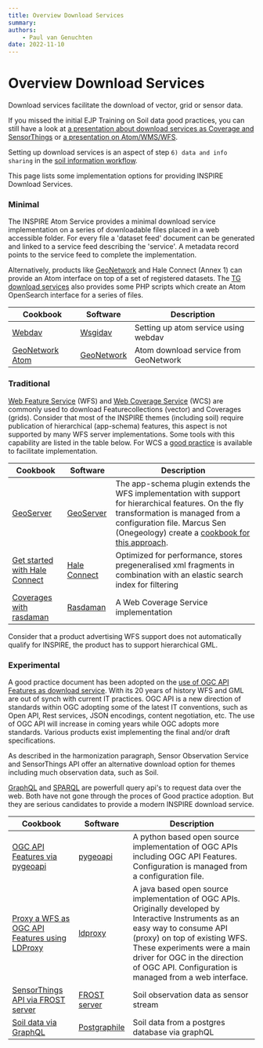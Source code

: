 ```yaml
---
title: Overview Download Services
summary: 
authors:
    - Paul van Genuchten
date: 2022-11-10
---
```


# Overview Download Services

Download services facilitate the download of vector, grid or sensor data. 

If you missed the initial EJP Training on Soil data good practices, you can still have a look at [a presentation about download services as Coverage and SensorThings](https://wur.yuja.com/V/Video?v=184380&node=785951&a=1565884354&autoplay=1) or [a presentation on Atom/WMS/WFS](https://wur.yuja.com/V/Video?v=184438&node=786146&a=1735271407&autoplay=1).

Setting up download services is an aspect of step `6) data and info sharing` in the [soil information workflow](https://www.isric.org/index.php/utilise/community-practice).

This page lists some implementation options for providing INSPIRE Download Services.

### Minimal

The INSPIRE Atom Service provides a minimal download service implementation on a series of downloadable files placed in a web accessible folder. For every file a 'dataset feed' document can be generated and linked to a service feed describing the 'service'. A metadata record points to the service feed to complete the implementation.

Alternatively, products like [GeoNetwork](https://geonetwork-opensource.org/manuals/3.10.x/en/tutorials/inspire/download-atom.html) and Hale Connect (Annex 1) can provide an Atom interface on top of a set of registered datasets. The [TG download services](https://inspire.ec.europa.eu/documents/technical-guidance-implementation-inspire-download-services) also provides some PHP scripts which create an Atom OpenSearch interface for a series of files.

| Cookbook | Software | Description |
| --- | --- | --- |
| [Webdav](cookbook/webdav.md) | [Wsgidav](https://wsgidav.readthedocs.io) | Setting up atom service using webdav |
| [GeoNetwork Atom](cookbook/geonetwork.md) | [GeoNetwork](https://geonetwork-opensource.org) | Atom download service from GeoNetwork |

### Traditional

[Web Feature Service](https://www.ogc.org/standards/wfs) (WFS) and [Web Coverage Service](https://www.ogc.org/standards/wcs) (WCS) are commonly used to download Featurecollections (vector) and Coverages (grids). Consider that most of the INSPIRE themes (including soil) require publication of hierarchical (app-schema) features, this aspect is not supported by many WFS server implementations. Some tools with this capability are listed in the table below. For WCS a [good practice](https://inspire-wcs.eu/) is available to facilitate implementation.

| Cookbook | Software | Description |
| --- | --- | --- |
| [GeoServer](cookbook/geoserver.md) | [GeoServer](https://geoserver.org/) | The app-schema plugin extends the WFS implementation with support for hierarchical features. On the fly transformation is managed from a configuration file. Marcus Sen (Onegeology) create a [cookbook for this approach](https://onegeology.org/docs/technical/OneGeologyWFSCookbook_v1.4.pdf). |
| [Get started with Hale Connect](https://help.wetransform.to/docs/getting-started/2018-04-28-quick-start) | [Hale Connect](https://www.wetransform.to/products/haleconnect/) | Optimized for performance, stores pregeneralised xml fragments in combination with an elastic search index for filtering |
| [Coverages with rasdaman](cookbook/rasdaman.md) | [Rasdaman](https://www.rasdaman.org/) | A Web Coverage Service implementation |

Consider that a product advertising WFS support does not automatically qualify for INSPIRE, the product has to support hierarchical GML.

### Experimental

A good practice document has been adopted on the [use of OGC API Features as download service](https://inspire.ec.europa.eu/good-practice/ogc-api-%E2%80%93-features-inspire-download-service). With its 20 years of history WFS and GML are out of synch with current IT practices. OGC API is a new direction of standards within OGC adopting some of the latest IT conventions, such as Open API, Rest services, JSON encodings, content negotiation, etc. The use of OGC API will increase in coming years while OGC adopts more standards. Various products exist implementing the final and/or draft specifications. 

As described in the harmonization paragraph, Sensor Observation Service and SensorThings API offer an alternative download option for themes including much observation data, such as Soil.

[GraphQL](https://graphile.org) and [SPARQL](https://www.w3.org/TR/sparql11-query/) are powerfull query api's to request data over the web. Both have not gone through the proces of Good practice adoption. But they are serious candidates to provide a modern INSPIRE download service.

| Cookbook | Software | Description |
| --- | --- | --- |
| [OGC API Features via pygeoapi](cookbook/pygeoapi.md) | [pygeoapi](https://pygeoapi.io) | A python based open source implementation of OGC APIs including OGC API Features. Configuration is managed from a configuration file. |
| [Proxy a WFS as OGC API Features using LDProxy](cookbook/ldproxy.md) | [ldproxy](https://github.com/interactive-instruments/ldproxy) | A java based open source implementation of OGC APIs. Originally developed by Interactive Instruments as an easy way to consume API (proxy) on top of existing WFS. These experiments were a main driver for OGC in the direction of OGC API. Configuration is managed from a web interface. |
| [SensorThings API via FROST server](cookbook/frost-server.md) | [FROST server](https://fraunhoferiosb.github.io/FROST-Server/) | Soil observation data as sensor stream |
| [Soil data via GraphQL](cookbook/postgraphile.md) | [Postgraphile](https://www.graphile.org/postgraphile/) | Soil data from a postgres database via graphQL |


